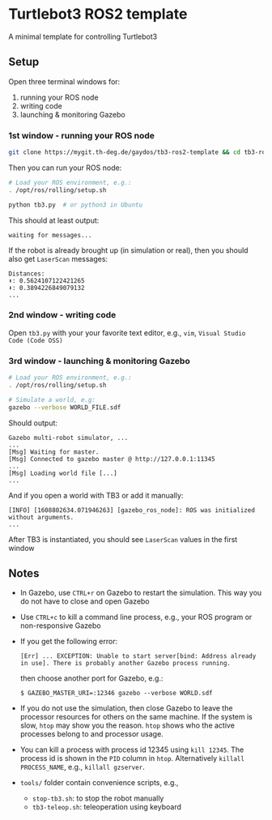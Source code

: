 # Turtlebot3 ROS2 template

A minimal template for controlling Turtlebot3

## Setup

Open three terminal windows for:

1. running your ROS node
2. writing code
3. launching & monitoring Gazebo

### 1st window - running your ROS node


```sh
git clone https://mygit.th-deg.de/gaydos/tb3-ros2-template && cd tb3-ros2-template 
```

Then you can run your ROS node:
```sh
# Load your ROS environment, e.g.:
. /opt/ros/rolling/setup.sh

python tb3.py  # or python3 in Ubuntu
```

This should at least output:
```
waiting for messages...
```

If the robot is already brought up (in simulation or real), then you should also get `LaserScan` messages:
```
Distances:
⬆️: 0.5624107122421265
⬇️: 0.3894226849079132
...
```

### 2nd window - writing code

Open `tb3.py` with your your favorite text editor, e.g., `vim`, `Visual Studio Code (Code OSS)`

### 3rd window - launching & monitoring Gazebo

```sh
# Load your ROS environment, e.g.:
. /opt/ros/rolling/setup.sh

# Simulate a world, e.g:
gazebo --verbose WORLD_FILE.sdf
```

Should output:
```
Gazebo multi-robot simulator, ...
...
[Msg] Waiting for master.
[Msg] Connected to gazebo master @ http://127.0.0.1:11345
...
[Msg] Loading world file [...]
...
```

And if you open a world with TB3 or add it manually:
```
[INFO] [1608802634.071946263] [gazebo_ros_node]: ROS was initialized without arguments.
...
```

After TB3 is instantiated, you should see `LaserScan` values in the first window


## Notes

- In Gazebo, use `CTRL+r` on Gazebo to restart the simulation. This way you do not have to close and open Gazebo
- Use `CTRL+c` to kill a command line process, e.g., your ROS program or non-responsive Gazebo
- If you get the following error:

  ```
  [Err] ... EXCEPTION: Unable to start server[bind: Address already in use]. There is probably another Gazebo process running.
  ```

  then choose another port for Gazebo, e.g.:

  ```
  $ GAZEBO_MASTER_URI=:12346 gazebo --verbose WORLD.sdf
  ```

- If you do not use the simulation, then close Gazebo to leave the processor resources for others on the same machine. If the system is slow, `htop` may show you the reason. `htop` shows who the active processes belong to and processor usage.
- You can kill a process with process id 12345 using `kill 12345`. The process id is shown in the `PID` column in `htop`. Alternatively `killall PROCESS_NAME`, e.g., `killall gzserver`.
- `tools/` folder contain convenience scripts, e.g.,

  - `stop-tb3.sh`: to stop the robot manually
  - `tb3-teleop.sh`: teleoperation using keyboard
